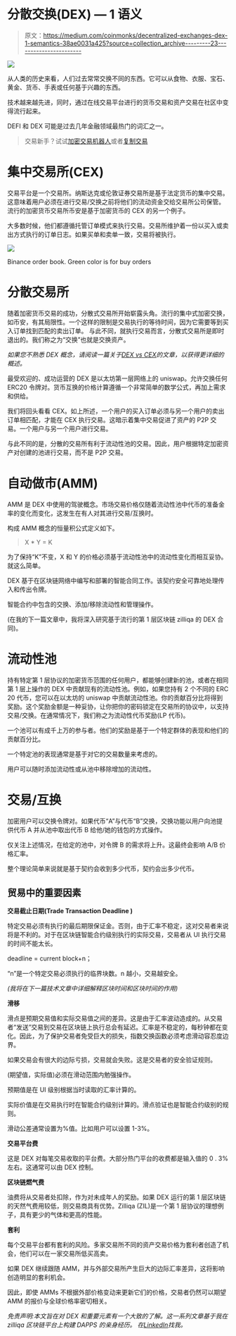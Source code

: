 # 分散交换(DEX) — 1 语义

> 原文：<https://medium.com/coinmonks/decentralized-exchanges-dex-1-semantics-38ae0031a425?source=collection_archive---------23----------------------->

![](img/509d08a068cc2d64d8490f7d71e0f742.png)

从人类的历史来看，人们过去常常交换不同的东西。它可以从食物、衣服、宝石、黄金、货币、手表或任何基于兴趣的东西。

技术越来越先进，同时，通过在线交易平台进行的货币交易和资产交易在社区中变得流行起来。

DEFI 和 DEX 可能是过去几年金融领域最热门的词汇之一。

> 交易新手？试试[加密交易机器人](/coinmonks/crypto-trading-bot-c2ffce8acb2a)或者[复制交易](/coinmonks/top-10-crypto-copy-trading-platforms-for-beginners-d0c37c7d698c)

# 集中交易所(CEX)

交易平台是一个交易所。纳斯达克或伦敦证券交易所是基于法定货币的集中交易。这意味着用户必须在进行交易/交换之前将他们的流动资金交给交易所公司保管。流行的加密货币交易所币安是基于加密货币的 CEX 的另一个例子。

大多数时候，他们都遵循托管订单模式来执行交易。交易所维护着一份以买入或卖出方式执行的订单日志。如果买单和卖单一致，交易将被执行。

![](img/4a4b890c56508cc5dde0766e05db7138.png)

Binance order book. Green color is for buy orders

# 分散交易所

随着加密货币交易的成功，分散式交易所开始崭露头角。流行的集中式加密交换，如币安，有其局限性。一个这样的限制是交易执行的等待时间，因为它需要等到买入订单找到匹配的卖出订单。
与此不同，就执行交易而言，分散式交易所是即时退出的。我们称之为“交换”也就是交换资产。

*如果您不熟悉 DEX 概念，请阅读一篇关于*[*DEX vs CEX*](https://www.coindesk.com/learn/centralized-exchange-cex-vs-decentralized-exchange-dex-whats-the-difference/)*的文章，以获得更详细的概述。*

最受欢迎的、成功运营的 DEX 是以太坊第一层网络上的 uniswap。允许交换任何 ERC20 令牌对。货币互换的价格计算遵循一个非常简单的数学公式，再加上需求和供给。

我们将回头看看 CEX。如上所述，一个用户的买入订单必须与另一个用户的卖出订单相匹配，才能在 CEX 执行交易。这暗示着集中交易促进了资产的 P2P 交易。一个用户与另一个用户进行交易。

与此不同的是，分散的交易所有利于流动性池的交易。因此，用户根据特定加密资产对创建的池进行交易，而不是 P2P 交易。

# 自动做市(AMM)

AMM 是 DEX 中使用的驾驶概念。市场交易价格仅随着流动性池中代币的准备金率的变化而变化，这发生在有人对其进行交易/互换时。

构成 AMM 概念的恒量积公式定义如下。

> X * Y = K

为了保持“K”不变，X 和 Y 的价格必须基于流动性池中的流动性变化而相互妥协。就这么简单。

DEX 基于在区块链网络中编写和部署的智能合同工作。该契约安全可靠地处理传入和传出令牌。

智能合约中包含的交换、添加/移除流动性和管理操作。

(在我的下一篇文章中，我将深入研究基于流行的第 1 层区块链 zilliqa 的 DEX 合同)。

# 流动性池

持有特定第 1 层协议的加密货币范围的任何用户，都能够创建新的池，或者在相同第 1 层上操作的 DEX 中贡献现有的流动性池。例如，如果您持有 2 个不同的 ERC 20 代币，您可以在以太坊的 uniswap 中贡献流动性池。你的贡献百分比将得到奖励。这个奖励金额是一种妥协，让你把你的密码锁定在交易所的协议中，以支持交易/交换。在通常情况下，我们称之为流动性代币奖励(LP 代币)。

一个池可以有成千上万的参与者。他们的奖励是基于一个特定群体的表现和他们的贡献百分比。

一个特定池的表现通常是基于对它的交易数量来考虑的。

用户可以随时添加流动性或从池中移除增加的流动性。

# 交易/互换

加密用户可以交换令牌对。如果代币“A”与代币“B”交换，交换功能以用户向池提供代币 A 并从池中取出代币 B 给他/她的钱包的方式操作。

仅关注上述情况，在给定的池中，对令牌 B 的需求将上升。这最终会影响 A/B 价格汇率。

整个理论简单来说就是基于契约会收到多少代币，契约会出多少代币。

## 贸易中的重要因素

**交易截止日期(Trade Transaction Deadline )**

特定交易必须有执行的最后期限保证金。否则，由于汇率不稳定，这对交易者来说将是不利的。对于在区块链智能合约级别执行的实际交易，交易者从 UI 执行交易的时间不能太长。

deadline = current block+n；

“n”是一个特定交易必须执行的临界块数。n 越小，交易越安全。

*(我将在下一篇技术文章中详细解释区块时间和区块时间的作用)*

**滑移**

滑点是预期交易值和实际交易值之间的差异。这是由于汇率波动造成的。从交易者“发送”交易到交易在区块链上执行总会有延迟。汇率是不稳定的，每秒钟都在变化。因此，为了保护交易者免受巨大的损失，指数交换函数必须考虑滑动容忍度边界。

如果交易会有很大的边际亏损，交易就会失败。这是交易者的安全验证规则。

(期望值，实际值)必须在滑动范围内勉强操作。

预期值是在 UI 级别根据当时读取的汇率计算的。

实际价值是在交易执行时在智能合约级别计算的。滑点验证也是智能合约级别的规则。

滑动公差通常设置为%值。比如用户可以设置 1-3%。

**交易平台费**

这是 DEX 对每笔交易收取的平台费。大部分热门平台的收费都是输入值的 0 . 3%左右。这通常可以由 DEX 控制。

**区块链燃气费**

油费将从交易者处扣除，作为对未成年人的奖励。如果 DEX 运行的第 1 层区块链的天然气费用较低，则交易商具有优势。Zilliqa (ZIL)是一个第 1 层协议的理想例子，具有更少的气体和更高的性能。

**套利**

每个交易平台都有套利的风险。多家交易所不同的资产交易价格为套利者创造了机会，他们可以在一家交易所低买高卖。

如果 DEX 继续跟随 AMM，并与外部交易所产生巨大的边际汇率差异，这将影响创造明显的套利机会。

因此，即使 AMMs 不根据外部价格变动来更新它们的价格，交易者仍然可以期望 AMM 的报价与全球价格率密切相关。

*免责声明:本文旨在对 DEX 和重要元素有一个大致的了解。这一系列文章基于我在 zilliqa 区块链平台上构建 DAPPS 的亲身经历。
在*[*LinkedIn*](https://www.linkedin.com/in/hasithaariyarathna)*找我。*